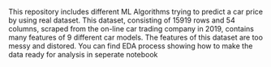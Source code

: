 This repository includes different ML Algorithms trying to predict a car price by using real dataset. 
This dataset, consisting of 15919 rows and 54 columns, scraped from the on-line car trading company in 2019, contains many features of 9 different car models.
The features of this dataset are too messy and distored. 
You can find EDA process showing how to make the data ready for analysis in seperate notebook

